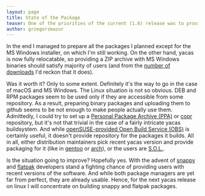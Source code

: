 ```yaml
---
layout: page
title: State of the Package
teaser: One of the priorities of the current (1.6) release was to provide decent <a href="http://www.yacas.org/getting_started/downloads/">binary packages for wide range of users</a>. Even though this was the first time I tried to manually build binary packages for so many platforms, I had known that it’s not going to be an easy task. And it wasn’t.
author: grzegorzmazur
---
```


In the end I managed to prepare all the packages I planned except for the MS Windows installer, on which I'm still working. On the other hand, yacas is now fully relocatable, so providing a ZIP archive with MS Windows binaries should satisfy majority of users (and from the [number of downloads](http://www.somsubhra.com/github-release-stats/?username=grzegorzmazur&repository=yacas) I'd reckon that it does).

Was it worth it? Only to some extent. Definitely it's the way to go in the case of macOS and MS Windows. The Linux situation is not so obvious. DEB and RPM packages seem to be used only if they are accessible from some repository. As a result, preparing binary packages and uploading them to github seems to be not enough to make people actually use them. Admittedly, I could try to set up a [Personal Package Archive (PPA)](https://en.wikipedia.org/wiki/Personal_Package_Archive) or [copr](https://copr.fedorainfracloud.org/) repository, but it's not that trivial in the case of a fairly intricate yacas buildsystem. And while [openSUSE-provided Open Build Service (OBS)](https://build.opensuse.org/package/show/home:grzegorzmazur/yacas-1.6.1) is certainly useful, it doesn't provide repository for the packages it builds. All in all, either distribution maintainers pick recent yacas version and provide packaging for it (like in [gentoo](https://packages.gentoo.org/packages/sci-mathematics/yacas) or [arch](https://aur.archlinux.org/packages/yacas/)), or the users are [S.O.L.](http://etymonline.com/index.php?term=S.O.L.&allowed_in_frame=0).

Is the situation going to improve? Hopefully yes. With the advent of [snappy](https://en.wikipedia.org/wiki/Snappy_(package_manager)) and [flatpak](https://en.wikipedia.org/wiki/Flatpak) developers stand a fighting chance of providing users with recent versions of the software. And while both package managers are yet far from perfect, they are already usable. Hence, for the next yacas release on linux I will concentrate on building snappy and flatpak packages.
